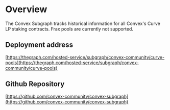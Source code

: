 # Overview

The Convex Subgraph tracks historical information for all Convex's Curve LP staking contracts. Frax pools are currently not supported.

## Deployment address

[https://thegraph.com/hosted-service/subgraph/convex-community/curve-pools](https://thegraph.com/hosted-service/subgraph/convex-community/curve-pools)

## Github Repository

[https://github.com/convex-community/convex-subgraph](https://github.com/convex-community/convex-subgraph)
